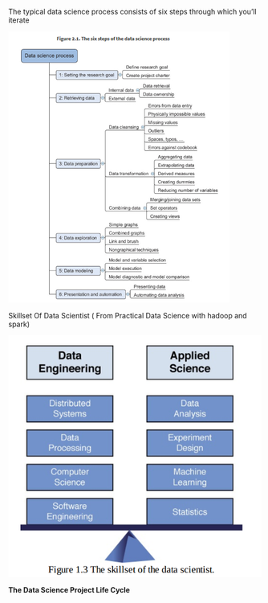 The typical data science process consists of six steps through which you’ll iterate

![](/assets/import.png)

Skillset Of Data Scientist   \( From Practical Data Science with hadoop and spark\)

![](/assets/skillset.png)

**The Data Science Project Life Cycle**





